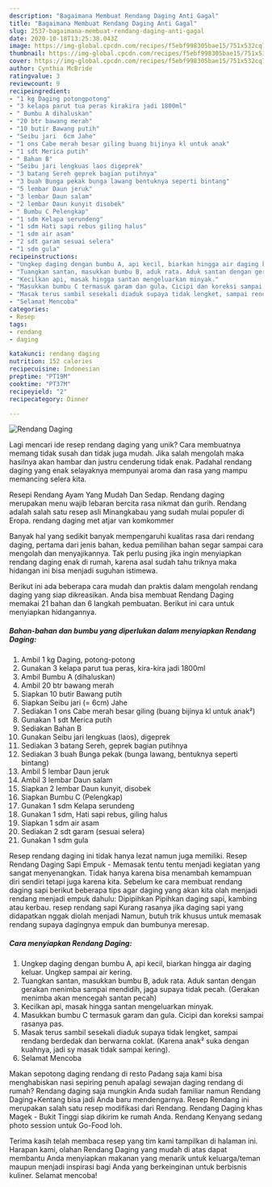 ```yaml
---
description: "Bagaimana Membuat Rendang Daging Anti Gagal"
title: "Bagaimana Membuat Rendang Daging Anti Gagal"
slug: 2537-bagaimana-membuat-rendang-daging-anti-gagal
date: 2020-10-18T13:25:38.043Z
image: https://img-global.cpcdn.com/recipes/f5ebf998305bae15/751x532cq70/rendang-daging-foto-resep-utama.jpg
thumbnail: https://img-global.cpcdn.com/recipes/f5ebf998305bae15/751x532cq70/rendang-daging-foto-resep-utama.jpg
cover: https://img-global.cpcdn.com/recipes/f5ebf998305bae15/751x532cq70/rendang-daging-foto-resep-utama.jpg
author: Cynthia McBride
ratingvalue: 3
reviewcount: 9
recipeingredient:
- "1 kg Daging potongpotong"
- "3 kelapa parut tua peras kirakira jadi 1800ml"
- " Bumbu A dihaluskan"
- "20 btr bawang merah"
- "10 butir Bawang putih"
- "Seibu jari  6cm Jahe"
- "1 ons Cabe merah besar giling buang bijinya kl untuk anak"
- "1 sdt Merica putih"
- " Bahan B"
- "Seibu jari lengkuas laos digeprek"
- "3 batang Sereh geprek bagian putihnya"
- "3 buah Bunga pekak bunga lawang bentuknya seperti bintang"
- "5 lembar Daun jeruk"
- "3 lembar Daun salam"
- "2 lembar Daun kunyit disobek"
- " Bumbu C Pelengkap"
- "1 sdm Kelapa serundeng"
- "1 sdm Hati sapi rebus giling halus"
- "1 sdm air asam"
- "2 sdt garam sesuai selera"
- "1 sdm gula"
recipeinstructions:
- "Ungkep daging dengan bumbu A, api kecil, biarkan hingga air daging keluar. Ungkep sampai air kering."
- "Tuangkan santan, masukkan bumbu B, aduk rata. Aduk santan dengan gerakan menimba sampai mendidih, jaga supaya tidak pecah. (Gerakan menimba akan mencegah santan pecah)"
- "Kecilkan api, masak hingga santan mengeluarkan minyak."
- "Masukkan bumbu C termasuk garam dan gula. Cicipi dan koreksi sampai rasanya pas."
- "Masak terus sambil sesekali diaduk supaya tidak lengket, sampai rendang berdedak dan berwarna coklat. (Karena anak² suka dengan kuahnya, jadi sy masak tidak sampai kering)."
- "Selamat Mencoba"
categories:
- Resep
tags:
- rendang
- daging

katakunci: rendang daging 
nutrition: 152 calories
recipecuisine: Indonesian
preptime: "PT19M"
cooktime: "PT37M"
recipeyield: "2"
recipecategory: Dinner

---
```



![Rendang Daging](https://img-global.cpcdn.com/recipes/f5ebf998305bae15/751x532cq70/rendang-daging-foto-resep-utama.jpg)

Lagi mencari ide resep rendang daging yang unik? Cara membuatnya memang tidak susah dan tidak juga mudah. Jika salah mengolah maka hasilnya akan hambar dan justru cenderung tidak enak. Padahal rendang daging yang enak selayaknya mempunyai aroma dan rasa yang mampu memancing selera kita.

Resepi Rendang Ayam Yang Mudah Dan Sedap. Rendang daging merupakan menu wajib lebaran bercita rasa nikmat dan gurih. Rendang adalah salah satu resep asli Minangkabau yang sudah mulai populer di Eropa. rendang daging met atjar van komkommer

Banyak hal yang sedikit banyak mempengaruhi kualitas rasa dari rendang daging, pertama dari jenis bahan, kedua pemilihan bahan segar sampai cara mengolah dan menyajikannya. Tak perlu pusing jika ingin menyiapkan rendang daging enak di rumah, karena asal sudah tahu triknya maka hidangan ini bisa menjadi suguhan istimewa.


Berikut ini ada beberapa cara mudah dan praktis dalam mengolah rendang daging yang siap dikreasikan. Anda bisa membuat Rendang Daging memakai 21 bahan dan 6 langkah pembuatan. Berikut ini cara untuk menyiapkan hidangannya.

<!--inarticleads1-->

##### Bahan-bahan dan bumbu yang diperlukan dalam menyiapkan Rendang Daging:

1. Ambil 1 kg Daging, potong-potong
1. Gunakan 3 kelapa parut tua peras, kira-kira jadi 1800ml
1. Ambil  Bumbu A (dihaluskan)
1. Ambil 20 btr bawang merah
1. Siapkan 10 butir Bawang putih
1. Siapkan Seibu jari (= 6cm) Jahe
1. Sediakan 1 ons Cabe merah besar giling (buang bijinya kl untuk anak²)
1. Gunakan 1 sdt Merica putih
1. Sediakan  Bahan B
1. Gunakan Seibu jari lengkuas (laos), digeprek
1. Sediakan 3 batang Sereh, geprek bagian putihnya
1. Sediakan 3 buah Bunga pekak (bunga lawang, bentuknya seperti bintang)
1. Ambil 5 lembar Daun jeruk
1. Ambil 3 lembar Daun salam
1. Siapkan 2 lembar Daun kunyit, disobek
1. Siapkan  Bumbu C (Pelengkap)
1. Gunakan 1 sdm Kelapa serundeng
1. Gunakan 1 sdm, Hati sapi rebus, giling halus
1. Siapkan 1 sdm air asam
1. Sediakan 2 sdt garam (sesuai selera)
1. Gunakan 1 sdm gula


Resep rendang daging ini tidak hanya lezat namun juga memiliki. Resep Rendang Daging Sapi Empuk - Memasak tentu tentu menjadi kegiatan yang sangat menyenangkan. Tidak hanya karena bisa menambah kemampuan diri sendiri tetapi juga karena kita. Sebelum ke cara membuat rendang daging sapi berikut beberapa tips agar daging yang akan kita olah menjadi rendang menjadi empuk dahulu: Dipipihkan Pipihkan daging sapi, kambing atau kerbau. resep rendang sapi Kurang rasanya jika daging sapi yang didapatkan nggak diolah menjadi Namun, butuh trik khusus untuk memasak rendang supaya dagingnya empuk dan bumbunya meresap. 

<!--inarticleads2-->

##### Cara menyiapkan Rendang Daging:

1. Ungkep daging dengan bumbu A, api kecil, biarkan hingga air daging keluar. Ungkep sampai air kering.
1. Tuangkan santan, masukkan bumbu B, aduk rata. Aduk santan dengan gerakan menimba sampai mendidih, jaga supaya tidak pecah. (Gerakan menimba akan mencegah santan pecah)
1. Kecilkan api, masak hingga santan mengeluarkan minyak.
1. Masukkan bumbu C termasuk garam dan gula. Cicipi dan koreksi sampai rasanya pas.
1. Masak terus sambil sesekali diaduk supaya tidak lengket, sampai rendang berdedak dan berwarna coklat. (Karena anak² suka dengan kuahnya, jadi sy masak tidak sampai kering).
1. Selamat Mencoba


Makan sepotong daging rendang di resto Padang saja kami bisa menghabiskan nasi sepiring penuh apalagi sewajan daging rendang di rumah? Rendang daging saja mungkin Anda sudah familiar namun Rendang Daging+Kentang bisa jadi Anda baru mendengarnya. Resep Rendang ini merupakan salah satu resep modifikasi dari Rendang. Rendang Daging khas Magek - Bukit Tinggi siap dikirim ke rumah Anda. Rendang Kenyang sedang photo session untuk Go-Food loh. 

Terima kasih telah membaca resep yang tim kami tampilkan di halaman ini. Harapan kami, olahan Rendang Daging yang mudah di atas dapat membantu Anda menyiapkan makanan yang menarik untuk keluarga/teman maupun menjadi inspirasi bagi Anda yang berkeinginan untuk berbisnis kuliner. Selamat mencoba!
